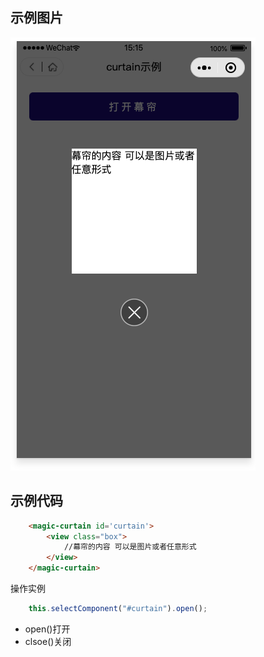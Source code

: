 ## 示例图片

![ex](/assets/curtain.png)

## 示例代码
```html
    <magic-curtain id='curtain'>
        <view class="box">
            //幕帘的内容 可以是图片或者任意形式
        </view>
    </magic-curtain>
```

操作实例

```js
    this.selectComponent("#curtain").open();
```
+ open()打开
+ clsoe()关闭